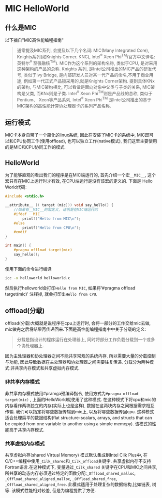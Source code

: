 # MIC HelloWorld
<!-- toc -->
## 什么是MIC
以下摘自"MIC高性能编程指南"
>通常提及MIC系列, 会提及以下几个名词: MIC(Many Integrated Core), Knights系列(如Knights Corner. KNC), Intel<sup>®</sup> Xeon Phi<sup>TM</sup>(官方中文译名:英特尔<sup>® </sup>至强融核<sup>TM</sup>). MIC作为这个系列的架构名称, 类似于CPU, 是对采用这种架构的产品的总称. Knights 系列, 是Intel公司推出的MIC产品的研发代号, 类似于Ivy Bridge, 是内部研发人员对某一代产品的命名,不用于商业用途, 例如第一代正式产品锁采用的,就是Knights Corner架构. 提到具体KNx的架构, 与MIC架构相比, 可以看做是面向对象中父类与子类的关系, MIC架构是父类, 而KNx则是子类.  Intel<sup>®</sup> Xeon Phi<sup>TM</sup>则是产品线的总称, 类似于Pentium、 Xeon等产品系列, Intel<sup>®</sup> Xeon Phi<sup>TM</sup> 是Intel公司推出的基于MIC架构的高性能计算协处理器卡的系列产品名称.  

<!-- more -->
## 运行模式
MIC卡本身自带了一个简化的linux系统, 因此在安装了MIC卡的系统中, MIC既可以和CPU协同工作(使用offload), 也可以独立工作(native模式), 我们这里主要使用的是MIC和CPU协同工作的模式.  

## HelloWorld
为了能够直观的看出我们的程序是在MIC端运行的, 首先介绍一个宏`__MIC__`, 这个宏只有在MIC上运行时才有效, 在CPU端运行是没有该宏的定义的. 下面是
Hello World代码:
```c
#include <stdio.h>

__attribute__ (( target (mic))) void say_hello() {
    //如果有__MIC__的宏定义, 证明是在MIC端运行的
    #ifdef __MIC__
        printf("Hello from MIC\n");
    #else
        printf("Hello from CPU\n");
    #endif
}

int main() {
    #pragma offload target(mic)
    say_hello();
}
```
使用下面的命令进行编译
```bash
icc -o helloworld helloworld.c
```
然后执行helloworld会打印`Hello from MIC`, 如果将'#pragma offload target(mic)' 注释掉, 就会打印出`Hello from CPU`.

## offload(分载)
offload(分载)大概就是说程序在cpu上运行时, 会将一部分的工作交给mic去做, mic做完之后将结果再传递回来.下面是高性能编程指南中中关于分载的定义:
> 分载是指设计的程序运行在处理器上, 同时将部分工作负载分载到一个或多个协处理器上.

因为主处理器和协处理器之间不能共享常规的系统内存, 所以需要大量的分载控制与功能, 因此导致数据在主处理器和协处理器之间需要往复传递. 分载分为两种模式:非共享内存模式和共享虚拟内存模式.
### 非共享内存模式
非共享内存模式使用#pramga预编译指令, 使用方式为`#pragma offload target(mic)` , 上面的HelloWorld就使用了这种模式. 在这种模式下将cpu和mic的内存看作两块独立的内存(实际上也是这样), 数据在这两块内存之间根据需求相互传输. 我们可以指定将哪些数据传输到mic上, 以及将哪些数据传回cpu. 这种模式适合处理扁平的数据结构(flat structure-scalars, arrays, and structs that can be copied from one variable to another using a simple memcpy). 该模式的性能高于共享内存模式.

### 共享虚拟内存模式
共享虚拟内存(shared Virtual Memory) 模式默认集成到Intel Cilk Plus中, 在C/C++编程中使用`_Cilk_shared`和`_Cilk_offload`关键字. 共享虚拟内存不支持Fortran语言.在这种模式下, 变量通过`_Cilk_shared` 关键字在CPU和MIC之间共享, 所共享的动态内存必须通过特定的函数分配:`_Offload_shared_malloc`, `_Offload_shared_aligned_malloc`, `_Offload_shared_free`, `_Offload_shared_aligned_free`. 此模式适用于处理复杂的数据结构,比如链表, 树等. 该模式性能相对较差, 但是为编程提供了方便.
